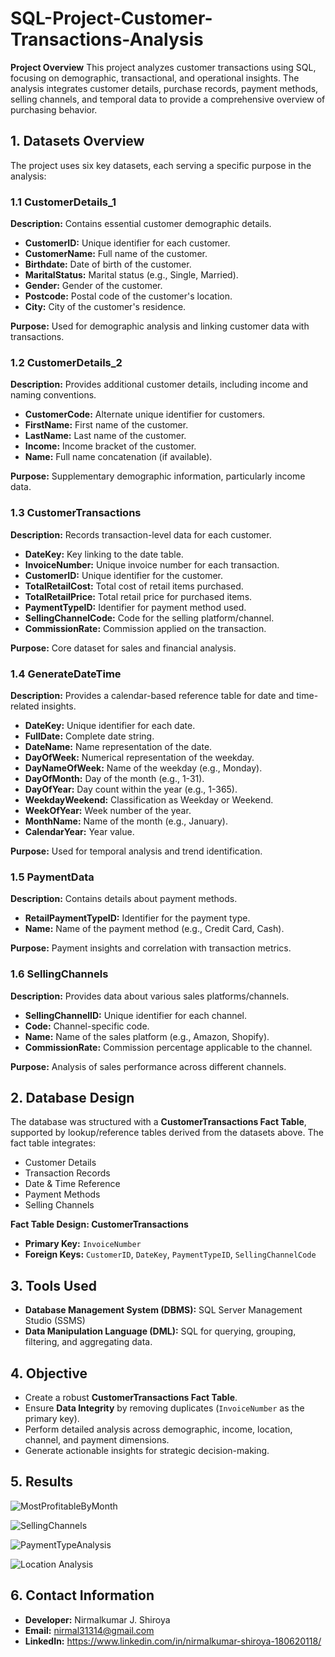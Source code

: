 
# SQL-Project-Customer-Transactions-Analysis

**Project Overview**
This project analyzes customer transactions using SQL, focusing on demographic, transactional, and operational insights. The analysis integrates customer details, purchase records, payment methods, selling channels, and temporal data to provide a comprehensive overview of purchasing behavior.

## 1. Datasets Overview
The project uses six key datasets, each serving a specific purpose in the analysis:

### 1.1 CustomerDetails_1
**Description:** Contains essential customer demographic details.
- **CustomerID:** Unique identifier for each customer.
- **CustomerName:** Full name of the customer.
- **Birthdate:** Date of birth of the customer.
- **MaritalStatus:** Marital status (e.g., Single, Married).
- **Gender:** Gender of the customer.
- **Postcode:** Postal code of the customer's location.
- **City:** City of the customer's residence.
  
**Purpose:** Used for demographic analysis and linking customer data with transactions.

### 1.2 CustomerDetails_2
**Description:** Provides additional customer details, including income and naming conventions.
- **CustomerCode:** Alternate unique identifier for customers.
- **FirstName:** First name of the customer.
- **LastName:** Last name of the customer.
- **Income:** Income bracket of the customer.
- **Name:** Full name concatenation (if available).
  
**Purpose:** Supplementary demographic information, particularly income data.

### 1.3 CustomerTransactions
**Description:** Records transaction-level data for each customer.
- **DateKey:** Key linking to the date table.
- **InvoiceNumber:** Unique invoice number for each transaction.
- **CustomerID:** Unique identifier for the customer.
- **TotalRetailCost:** Total cost of retail items purchased.
- **TotalRetailPrice:** Total retail price for purchased items.
- **PaymentTypeID:** Identifier for payment method used.
- **SellingChannelCode:** Code for the selling platform/channel.
- **CommissionRate:** Commission applied on the transaction.
  
**Purpose:** Core dataset for sales and financial analysis.

### 1.4 GenerateDateTime
**Description:** Provides a calendar-based reference table for date and time-related insights.
- **DateKey:** Unique identifier for each date.
- **FullDate:** Complete date string.
- **DateName:** Name representation of the date.
- **DayOfWeek:** Numerical representation of the weekday.
- **DayNameOfWeek:** Name of the weekday (e.g., Monday).
- **DayOfMonth:** Day of the month (e.g., 1-31).
- **DayOfYear:** Day count within the year (e.g., 1-365).
- **WeekdayWeekend:** Classification as Weekday or Weekend.
- **WeekOfYear:** Week number of the year.
- **MonthName:** Name of the month (e.g., January).
- **CalendarYear:** Year value.
  
**Purpose:** Used for temporal analysis and trend identification.

### 1.5 PaymentData
**Description:** Contains details about payment methods.
- **RetailPaymentTypeID:** Identifier for the payment type.
- **Name:** Name of the payment method (e.g., Credit Card, Cash).
  
**Purpose:** Payment insights and correlation with transaction metrics.

### 1.6 SellingChannels
**Description:** Provides data about various sales platforms/channels.
- **SellingChannelID:** Unique identifier for each channel.
- **Code:** Channel-specific code.
- **Name:** Name of the sales platform (e.g., Amazon, Shopify).
- **CommissionRate:** Commission percentage applicable to the channel.
  
**Purpose:** Analysis of sales performance across different channels.

## 2. Database Design
The database was structured with a **CustomerTransactions Fact Table**, supported by lookup/reference tables derived from the datasets above. The fact table integrates:
- Customer Details
- Transaction Records
- Date & Time Reference
- Payment Methods
- Selling Channels

**Fact Table Design: CustomerTransactions**
- **Primary Key:** `InvoiceNumber`
- **Foreign Keys:** `CustomerID`, `DateKey`, `PaymentTypeID`, `SellingChannelCode`

## 3. Tools Used
- **Database Management System (DBMS):** SQL Server Management Studio (SSMS)
- **Data Manipulation Language (DML):** SQL for querying, grouping, filtering, and aggregating data.

## 4. Objective
- Create a robust **CustomerTransactions Fact Table**.
- Ensure **Data Integrity** by removing duplicates (`InvoiceNumber` as the primary key).
- Perform detailed analysis across demographic, income, location, channel, and payment dimensions.
- Generate actionable insights for strategic decision-making.

## 5. Results   

![MostProfitableByMonth](https://github.com/user-attachments/assets/69f676dc-47c8-4204-9583-b2ec65293dc3)

![SellingChannels](https://github.com/user-attachments/assets/843879de-a0ba-4312-a950-9a9447faa8c5)

![PaymentTypeAnalysis](https://github.com/user-attachments/assets/26ebc001-d7b4-4d18-ac69-586554470751)

![Location Analysis](https://github.com/user-attachments/assets/b3fb846f-40a0-465d-8e28-ee9fbd8fa541)



## 6. Contact Information
- **Developer:** Nirmalkumar J. Shiroya
- **Email:** nirmal31314@gmail.com
- **LinkedIn:** https://www.linkedin.com/in/nirmalkumar-shiroya-180620118/
